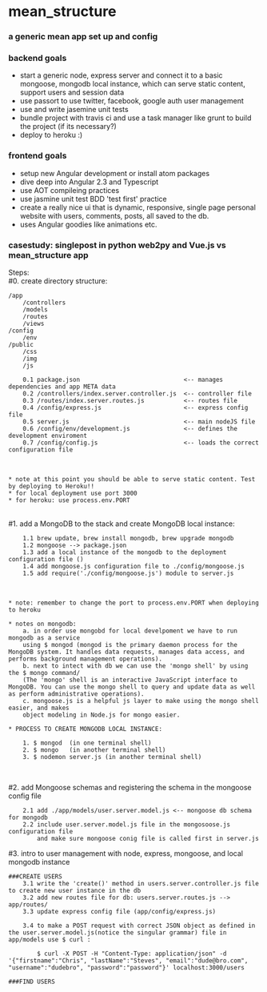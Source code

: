 # mean_structure
### a generic mean app set up and config
### backend goals
- start a generic node, express server and connect it to a basic mongoose, mongodb local instance, which can serve static content, support users and session data
- use passort to use twitter, facebook, google auth user management
- use  and write jasemine unit tests
- bundle project with travis ci and use a task manager like grunt to build the project (if its necessary?)
- deploy to heroku :)

### frontend goals
- setup new Angular development or install atom packages
- dive deep into Angular 2.3 and Typescript
- use AOT compileing practices
- use jasmine unit test BDD 'test first' practice
- create a really nice ui that is dynamic, responsive, single page personal website with users, comments, posts, all saved to the db.
- uses Angular goodies like animations etc.


### casestudy: singlepost in python web2py and Vue.js vs mean_structure app 

Steps:<br />
#0. create directory structure:

    /app
        /controllers
        /models
        /routes
        /views
    /config
        /env
    /public
        /css
        /img
        /js

        0.1 package.json                             <-- manages dependencies and app META data
        0.2 /controllers/index.server.controller.js  <-- controller file
        0.3 /routes/index.server.routes.js           <-- routes file
        0.4 /config/express.js                       <-- express config file
        0.5 server.js                                <-- main nodeJS file
        0.6 /config/env/development.js               <-- defines the development enviroment
        0.7 /config/config.js                        <-- loads the correct configuration file
<br />

    * note at this point you should be able to serve static content. Test by deploying to Heroku!!
    * for local deployment use port 3000
    * for heroku: use process.env.PORT

<br />
#1. add a MongoDB to the stack and create MongoDB local instance:

        1.1 brew update, brew install mongodb, brew upgrade mongodb
        1.2 mongoose --> package.json
        1.3 add a local instance of the mongodb to the deployment configuration file ()
        1.4 add mongoose.js configuration file to ./config/mongoose.js
        1.5 add require('./config/mongoose.js') module to server.js
<br />

    * note: remember to change the port to process.env.PORT when deploying to heroku

    * notes on mongodb:
        a. in order use mongobd for local develpoment we have to run mongodb as a service
        using $ mongod (mongod is the primary daemon process for the MongoDB system. It handles data requests, manages data access, and performs background management operations).
        b. next to intect with db we can use the 'mongo shell' by using the $ mongo command/
        (The 'mongo' shell is an interactive JavaScript interface to MongoDB. You can use the mongo shell to query and update data as well as perform administrative operations).
        c. mongoose.js is a helpful js layer to make using the mongo shell easier, and makes
        object modeling in Node.js for mongo easier.

    * PROCESS TO CREATE MONGODB LOCAL INSTANCE:

        1. $ mongod  (in one terminal shell)
        2. $ mongo   (in another terminal shell)
        3. $ nodemon server.js (in another terminal shell)   

<br />    

#2. add Mongoose schemas and registering the schema in the mongoose config file

        2.1 add ./app/models/user.server.model.js <-- mongoose db schema for mongodb
        2.2 include user.server.model.js file in the mongosoose.js configuration file
            and make sure mongoose conig file is called first in server.js

#3.  intro to user management with node, express, mongoose, and local mongodb instance

    ###CREATE USERS
        3.1 write the 'create()' method in users.server.controller.js file to create new user instance in the db
        3.2 add new routes file for db: users.server.routes.js --> app/routes/  
        3.3 update express config file (app/config/express.js)

        3.4 to make a POST request with correct JSON object as defined in the user.server.model.js(notice the singular grammar) file in app/models use $ curl :

            $ curl -X POST -H "Content-Type: application/json" -d '{"firstname":"Chris", "lastName":"Steves", "email":"dude@bro.com", "username":"dudebro", "password":"password"}' localhost:3000/users

    ###FIND USERS
